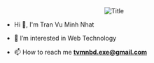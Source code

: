  <div align="center">
  <img src="https://readme-typing-svg.herokuapp.com/?font=Architects+Daughter&color=74F79E&size=50&center=true&vCenter=true&height=60&width=600&lines=Heyyy!+I%27m+Nhat+Tran+%3C3;Welcome+to+my+profile!" alt="Title"></img>
</div>

- Hi 👋, I'm Tran Vu Minh Nhat  
 
- 👀 I’m interested in Web Technology

- 📫 How to reach me **tvmnbd.exe@gmail.com**
